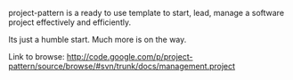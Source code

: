 project-pattern is a ready to use template to start, lead, manage a software project effectively and efficiently.


Its just a humble start. Much more is on the way.

Link to browse: http://code.google.com/p/project-pattern/source/browse/#svn/trunk/docs/management.project